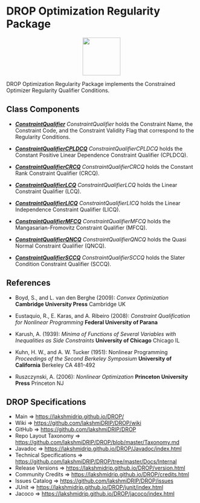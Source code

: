 # DROP Optimization Regularity Package

<p align="center"><img src="https://github.com/lakshmiDRIP/DROP/blob/master/DRIP_Logo.gif?raw=true" width="100"></p>

DROP Optimization Regularity Package implements the Constrained Optimizer Regularity Qualifier Conditions.


## Class Components

 * [***ConstraintQualifier***](https://github.com/lakshmiDRIP/DROP/tree/master/src/main/java/org/drip/optimization/regularity/ConstraintQualifier.java)
 <i>ConstraintQualifier</i> holds the Constraint Name, the Constraint Code, and the Constraint Validity Flag
 that correspond to the Regularity Conditions.

 * [***ConstraintQualifierCPLDCQ***](https://github.com/lakshmiDRIP/DROP/tree/master/src/main/java/org/drip/optimization/regularity/ConstraintQualifierCPLDCQ.java)
 <i>ConstraintQualifierCPLDCQ</i> holds the Constant Positive Linear Dependence Constraint Qualifier
 (CPLDCQ).

 * [***ConstraintQualifierCRCQ***](https://github.com/lakshmiDRIP/DROP/tree/master/src/main/java/org/drip/optimization/regularity/ConstraintQualifierCRCQ.java)
 <i>ConstraintQualifierCRCQ</i> holds the Constant Rank Constraint Qualifier (CRCQ).

 * [***ConstraintQualifierLCQ***](https://github.com/lakshmiDRIP/DROP/tree/master/src/main/java/org/drip/optimization/regularity/ConstraintQualifierLCQ.java)
 <i>ConstraintQualifierLCQ</i> holds the Linear Constraint Qualifier (LCQ).

 * [***ConstraintQualifierLICQ***](https://github.com/lakshmiDRIP/DROP/tree/master/src/main/java/org/drip/optimization/regularity/ConstraintQualifierLICQ.java)
 <i>ConstraintQualifierLICQ</i> holds the Linear Independence Constraint Qualifier (LICQ).

 * [***ConstraintQualifierMFCQ***](https://github.com/lakshmiDRIP/DROP/tree/master/src/main/java/org/drip/optimization/regularity/ConstraintQualifierMFCQ.java)
 <i>ConstraintQualifierMFCQ</i> holds the Mangasarian-Fromovitz Constraint Qualifier (MFCQ).

 * [***ConstraintQualifierQNCQ***](https://github.com/lakshmiDRIP/DROP/tree/master/src/main/java/org/drip/optimization/regularity/ConstraintQualifierQNCQ.java)
 <i>ConstraintQualifierQNCQ</i> holds the Quasi Normal Constraint Qualifier (QNCQ).

 * [***ConstraintQualifierSCCQ***](https://github.com/lakshmiDRIP/DROP/tree/master/src/main/java/org/drip/optimization/regularity/ConstraintQualifierSCCQ.java)
 <i>ConstraintQualifierSCCQ</i> holds the Slater Condition Constraint Qualifier (SCCQ).


## References

 * Boyd, S., and L. van den Berghe (2009): <i>Convex Optimization</i> <b>Cambridge University Press</b>
 Cambridge UK

 * Eustaquio, R., E. Karas, and A. Ribeiro (2008): <i>Constraint Qualification for Nonlinear Programming</i>
 <b>Federal University of Parana</b>

 * Karush, A. (1939): <i>Minima of Functions of Several Variables with Inequalities as Side Constraints</i>
 <b>University of Chicago</b> Chicago IL

 * Kuhn, H. W., and A. W. Tucker (1951): Nonlinear Programming <i>Proceedings of the Second Berkeley
 Symposium</i> <b>University of California</b> Berkeley CA 481-492

 * Ruszczynski, A. (2006): <i>Nonlinear Optimization</i> <b>Princeton University Press</b> Princeton NJ


## DROP Specifications

 * Main                     => https://lakshmidrip.github.io/DROP/
 * Wiki                     => https://github.com/lakshmiDRIP/DROP/wiki
 * GitHub                   => https://github.com/lakshmiDRIP/DROP
 * Repo Layout Taxonomy     => https://github.com/lakshmiDRIP/DROP/blob/master/Taxonomy.md
 * Javadoc                  => https://lakshmidrip.github.io/DROP/Javadoc/index.html
 * Technical Specifications => https://github.com/lakshmiDRIP/DROP/tree/master/Docs/Internal
 * Release Versions         => https://lakshmidrip.github.io/DROP/version.html
 * Community Credits        => https://lakshmidrip.github.io/DROP/credits.html
 * Issues Catalog           => https://github.com/lakshmiDRIP/DROP/issues
 * JUnit                    => https://lakshmidrip.github.io/DROP/junit/index.html
 * Jacoco                   => https://lakshmidrip.github.io/DROP/jacoco/index.html
